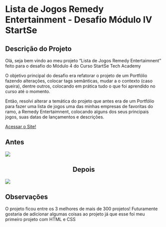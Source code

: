  <h1 align-"center>
 Lista de Jogos Remedy Entertainment - Desafio Módulo IV StartSe
 </h1>
 
 ## Descrição do Projeto
 
 Olá, seja bem vindo ao meu projeto “Lista de Jogos Remedy Entertaimnent” feito para o desafio do Módulo 4 do Curso StartSe Tech Academy
 
 O objetivo principal do desafio era refatorar o projeto de um Portfólio fazendo alterações, colocar tags semânticas, mudar a o contexto (caso queira), dentre outros, colocando em prática tudo o que foi aprendido no curso até o momento.
 
 Então, resolvi alterar a temática do projeto que antes era de um Portfólio para fazer uma lista de jogos uma das minhas empresas de favoritas do ramo, a Remedy Entertaimnent, colocando alguns dos seus principais jogos, suas datas de lançamentos e descrições.
 
 <a href="https://thisouza022.github.io/Desafio-Modulo-IV-StartSe/"> Acessar o Site! </a>
 
  <h2 align-"center"> 
  Antes
  </h2>
  <img src="/assets/gif/Before.gif">
  
 
  <h2 align="center">
  Depois
  </h2>
  <img src="/assets/gif/After.gif">

  
 ## Observações
 
 O projeto ficou entre os 3 melhores de mais de 300 projetos!
 Futuramente gostaria de adicionar algumas coisas ao projeto já que esse foi meu primeiro projeto com HTML e CSS 
